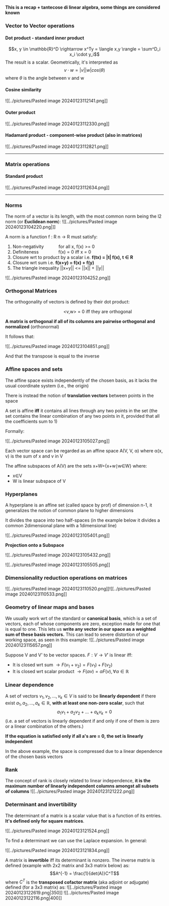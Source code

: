 **This is a recap + tantecose di linear algebra, some things are considered known**
### Vector to Vector operations
#### Dot product - standard inner product

$$x, y \in \mathbb{R}^D \rightarrow x^Ty = \langle x,y \rangle = \sum^D_i x_i \cdot y_i$$
The result is a scalar. Geometrically, it's interpreted as $$v \cdot w = |v||w| cos (\theta)$$where $\theta$ is the angle between v and w
#### Cosine similarity
![[../pictures/Pasted image 20240123112141.png]]
#### Outer product
![[../pictures/Pasted image 20240123112330.png]]
#### Hadamard product - component-wise product (also in matrices)
![[../pictures/Pasted image 20240123112821.png]]

-----------
### Matrix operations

#### Standard product
![[../pictures/Pasted image 20240123112634.png]]

--------------
### **Norms**

The norm of a vector is its length, with the most common norm being the l2 norm (or **Euclidean norm**):
![[../pictures/Pasted image 20240123104220.png|]]

A norm is a function f : R n → R must satisfy:
1. Non-negativity            for all x, f(x) >= 0
2. Definiteness                f(x) = 0 iff x = 0
3. Closure wrt to product by a scalar i.e. **f(tx) = |t| f(x), t** **∈** **R**
4. Closure wrt sum i.e. **f(x+y) = f(x) + f(y)**
5. The triangle inequality ||x+y|| <= ||x|| + ||y||

![[../pictures/Pasted image 20240123104252.png]]
### **Orthogonal Matrices**

The orthogonality of vectors is defined by their dot product:

                                               <v,w> = 0 iff they are orthogonal

**A matrix is orthogonal if all of its columns are pairwise orthogonal and normalized** (orthonormal)
  
It follows that:

![[../pictures/Pasted image 20240123104851.png]]

And that the transpose is equal to the inverse
### **Affine spaces and sets**

The affine space exists independently of the chosen basis, as it lacks the usual coordinate system (i.e., the origin)

There is instead the notion of **translation vectors** between points in the space

A set is affine **iff** it contains all lines through any two points in the set (the set contains the linear combination of any two points in it, provided that all the coefficients sum to 1)

Formally:

![[../pictures/Pasted image 20240123105027.png]]

Each vector space can be regarded as an affine space A(V, V, α) where α(x, v) is the sum of x and v in V

The affine subspaces of A(V) are the sets x+W={x+w∣w∈W} where:
* x∈V 
* W is linear subspace of V
### **Hyperplanes**

A hyperplane is an affine set (called space by prof) of dimension n-1, it generalizes the notion of common plane to higher dimensions 

It divides the space into two half-spaces (in the example below it divides a common 2dimensional plane with a 1dimensional line)

![[../pictures/Pasted image 20240123105401.png]]

**Projection onto a Subspace**

![[../pictures/Pasted image 20240123105432.png]]

![[../pictures/Pasted image 20240123105505.png]]
### Dimensionality reduction operations on matrices

![[../pictures/Pasted image 20240123110520.png]]![[../pictures/Pasted image 20240123110533.png]]
### Geometry of linear maps and bases

We usually work wrt of the standard or **canonical basis**, which is a set of vectors, each of whose components are zero, exception made for one that is equal to one. This lets us **write any vector in our space as a weighted sum of these basis vectors.** This can lead to severe distortion of our working space, as seen in this example:
![[../pictures/Pasted image 20240123115657.png]]

Suppose V and V' to be vector spaces. $F: V \rightarrow V'$ is linear iff:
* It is closed wrt sum $\rightarrow F(v_1+v_2)= F(v_1)+F(v_2)$
* It is closed wrt scalar product $\rightarrow F(\alpha v) = \alpha F(v), \forall \alpha \in \mathbb{R}$ 
### Linear dependence 

A set of vectors $v_1, v_2, ..., v_k \in V$ is said to be **linearly dependent** if there exist $a_1, a_2, ..., a_k \in \mathbb{R}$, **with at least one non-zero scalar**, such that $$a_1v_1+a_2v_2+...+a_kv_k = 0$$ (i.e. a set of vectors is linearly dependent if and only if one of them is zero or a linear combination of the others.)

**If the equation is satisfied only if all a's are = 0, the set is linearly independent**

In the above example, the space is compressed due to a linear dependence of the chosen basis vectors
### Rank

The concept of rank is closely related to linear independence, **it is the maximum number of linearly independent columns amongst all subsets of columns** 
![[../pictures/Pasted image 20240123121222.png]]
### Determinant and invertibility

The determinant of a matrix is a scalar value that is a function of its entries. **It's defined only for square matrices**.

![[../pictures/Pasted image 20240123121524.png]]

To find a determinant we can use the Laplace expansion. In general:

![[../pictures/Pasted image 20240123121834.png]]

A matrix is **invertible** iff its determinant is nonzero. The inverse matrix is defined (example with 2x2 matrix and 3x3 matrix below) as:
$$A^{-1} = \frac{1}{det(A)}C^T$$where $C^T$ is the **transposed cofactor matrix** (aka adjoint or adjugate) defined (for a 3x3 matrix) as:
![[../pictures/Pasted image 20240123122619.png|350]]
![[../pictures/Pasted image 20240123122116.png|400]]

